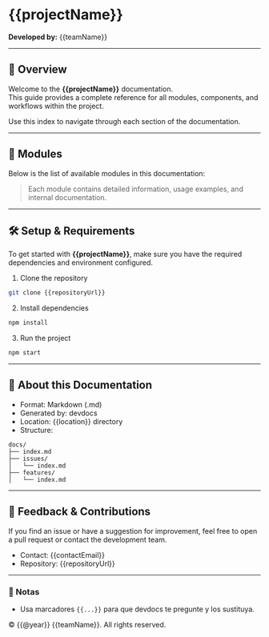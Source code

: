 # {{projectName}}

**Developed by:** {{teamName}}

---

## 🧭 Overview

Welcome to the **{{projectName}}** documentation.  
This guide provides a complete reference for all modules, components, and workflows within the project.

Use this index to navigate through each section of the documentation.

---

## 📂 Modules

Below is the list of available modules in this documentation:

<!-- MODULES -->

> Each module contains detailed information, usage examples, and internal documentation.

---

## 🛠️ Setup & Requirements

To get started with **{{projectName}}**, make sure you have the required dependencies and environment configured.

1. Clone the repository  
```bash
git clone {{repositoryUrl}}
```

2. Install dependencies
```bash
npm install
```

3. Run the project
```bash
npm start
``` 

---

## 📑 About this Documentation
- Format: Markdown (.md)
- Generated by: devdocs
- Location: {{location}} directory
- Structure:
```pgsql
docs/
├── index.md
├── issues/
│   └── index.md
├── features/
│   └── index.md
```

---

## 💬 Feedback & Contributions
If you find an issue or have a suggestion for improvement, feel free to open a pull request or contact the development team.
- Contact: {{contactEmail}}
- Repository: {{repositoryUrl}}

---

### 🧩 Notas
- Usa marcadores `{{...}}` para que devdocs te pregunte y los sustituya.  


© {{@year}} {{teamName}}. All rights reserved.